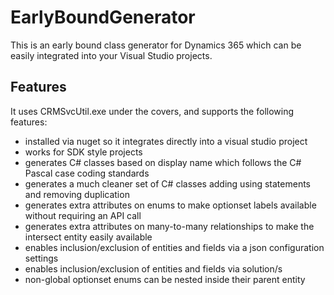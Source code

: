 # EarlyBoundGenerator

This is an early bound class generator for Dynamics 365 which can be easily integrated into 
your Visual Studio projects.

## Features

It uses CRMSvcUtil.exe under the covers, and supports the following features:

- installed via nuget so it integrates directly into a visual studio project
- works for SDK style projects
- generates C# classes based on display name which follows the C# Pascal case coding standards
- generates a much cleaner set of C# classes adding using statements and removing duplication
- generates extra attributes on enums to make optionset labels available without requiring an API call
- generates extra attributes on many-to-many relationships to make the intersect entity easily available
- enables inclusion/exclusion of entities and fields via a json configuration settings
- enables inclusion/exclusion of entities and fields via solution/s
- non-global optionset enums can be nested inside their parent entity
